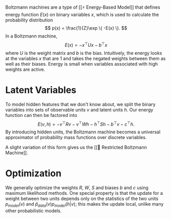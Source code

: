 Boltzmann machines are a type of [[⚡️ Energy-Based Model]] that defines energy function $E(x)$ on binary variables $x$, which is used to calculate the probability distribution 
$$
p(x) = \frac{1}{Z}\exp \{ -E(x) \}.
$$
 In a Boltzmann machine, 
$$
E(x) = -x^\top Ux - b^\top x
$$
 where $U$ is the weight matrix and $b$ is the bias. Intuitively, the energy looks at the variables $x$ that are $1$ and takes the negated weights between them as well as their biases. Energy is small when variables associated with high weights are active.

# Latent Variables
To model hidden features that we don't know about, we split the binary variables into sets of observable units $v$ and latent units $h$. Our energy function can then be factored into 
$$
E(v, h) = -v^\top Rv - v^\top Wh - h^\top Sh - b^\top v - c^\top h.
$$
 By introducing hidden units, the Boltzmann machine becomes a universal approximator of probability mass functions over discrete variables.

A slight variation of this form gives us the [[🚫 Restricted Boltzmann Machine]].

# Optimization
We generally optimize the weights $R$, $W$, $S$ and biases $b$ and $c$ using maximum likelihood methods. One special property is that the update for a weight between two units depends only on the statistics of the two units $p_{model}(v)$ and $\hat{p}_{data}(v) p_{model}(h \vert v)$; this makes the update local, unlike many other probabilistic models.